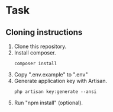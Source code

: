 # Task
## Cloning instructions
1) Clone this repository.
2) Install composer.
    ``` 
    composer install
    ```
3) Copy ".env.example" to ".env"
4) Generate application key with Artisan.
    ```
    php artisan key:generate --ansi
    ```
5) Run "npm install" (optional).
